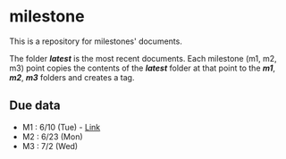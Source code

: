 # milestone

This is a repository for milestones' documents.

The folder ***latest*** is the most recent documents. Each milestone (m1, m2, m3) point copies the contents of the ***latest*** folder at that point to the ***m1***, ***m2***, ***m3*** folders and creates a tag.



## Due data

- M1 : 6/10 (Tue) - [Link](./m1)
- M2 : 6/23 (Mon)
- M3 : 7/2 (Wed)